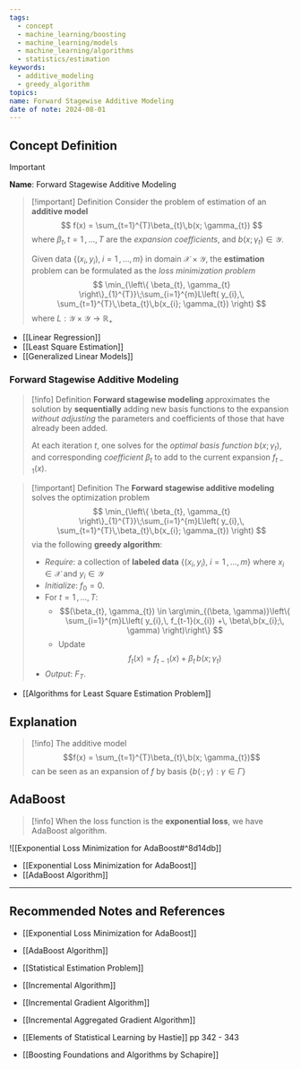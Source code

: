 ```yaml
---
tags:
  - concept
  - machine_learning/boosting
  - machine_learning/models
  - machine_learning/algorithms
  - statistics/estimation
keywords:
  - additive_modeling
  - greedy_algorithm
topics: 
name: Forward Stagewise Additive Modeling
date of note: 2024-08-01
---
```


## Concept Definition

>[!important]
>**Name**: Forward Stagewise Additive Modeling

>[!important] Definition
>Consider the problem of estimation of an **additive model**
>$$
>f(x) = \sum_{t=1}^{T}\beta_{t}\,b(x; \gamma_{t})
>$$
>where $\beta_{t}, t=1 \,{,}\ldots{,}\,T$ are the *expansion coefficients*, and $b(x; \gamma_{t})\in \mathcal{Y}$. 
>
>Given data $\left\{(x_{i}, y_{i}), \; i=1 \,{,}\ldots{,}\,m\right\}$ in domain $\mathcal{X}\times \mathcal{Y}$, the **estimation** problem can be formulated as the *loss minimization problem* 
>$$
>\min_{\left\{ \beta_{t}, \gamma_{t} \right\}_{1}^{T}}\;\sum_{i=1}^{m}L\left( y_{i},\, \sum_{t=1}^{T}\,\beta_{t}\,b(x_{i}; \gamma_{t}) \right)
>$$
>where $L: \mathcal{Y} \times \mathcal{Y} \to \mathbb{R}_{+}$

- [[Linear Regression]]
- [[Least Square Estimation]]
- [[Generalized Linear Models]]

### Forward Stagewise Additive Modeling

>[!info] Definition
>**Forward stagewise modeling** approximates the solution by **sequentially** adding new basis functions to the expansion *without adjusting* the parameters and coefficients of those that have already been added.
>
>At each iteration $t$, one solves for the *optimal basis function* $b(x; \gamma_{t})$, and corresponding *coefficient* $\beta_{t}$ to add to the current expansion $f_{t-1}(x)$.


>[!important] Definition
>The **Forward stagewise additive modeling** solves the optimization problem
>$$
>\min_{\left\{ \beta_{t}, \gamma_{t} \right\}_{1}^{T}}\;\sum_{i=1}^{m}L\left( y_{i},\, \sum_{t=1}^{T}\,\beta_{t}\,b(x_{i}; \gamma_{t}) \right)
>$$
>via the following **greedy algorithm**:
>- *Require*: a collection of **labeled data** $\left\{ (x_{i}, y_{i}), \; i=1 \,{,}\ldots{,}\, m\right\}$ where $x_{i}\in \mathcal{X}$ and $y_{i}\in \mathcal{Y}$
>- *Initialize*: $f_{0} = 0$.
>- For $t= 1 \,{,}\ldots{,}\,T:$
>	- $$(\beta_{t}, \gamma_{t}) \in \arg\min_{(\beta, \gamma)}\left\{ \sum_{i=1}^{m}L\left( y_{i},\, f_{t-1}(x_{i}) +\, \beta\,b(x_{i};\, \gamma) \right)\right\} $$
>	- Update $$f_{t}(x) = f_{t-1}(x) + \beta_{t}\,b(x;\,\gamma_{t})$$
>- *Output*: $F_{T}.$

- [[Algorithms for Least Square Estimation Problem]]

## Explanation

>[!info]
>The additive model $$f(x) = \sum_{t=1}^{T}\beta_{t}\,b(x; \gamma_{t})$$ can be seen as an expansion of $f$ by basis $\left\{ b(\cdot; \gamma):  \gamma \in \Gamma \right\}$



## AdaBoost

>[!info]
>When the loss function is the **exponential loss**, we have AdaBoost algorithm.


![[Exponential Loss Minimization for AdaBoost#^8d14db]]

- [[Exponential Loss Minimization for AdaBoost]]
- [[AdaBoost Algorithm]]



-----------
##  Recommended Notes and References



- [[Exponential Loss Minimization for AdaBoost]]
- [[AdaBoost Algorithm]]

- [[Statistical Estimation Problem]]

- [[Incremental Algorithm]]
- [[Incremental Gradient Algorithm]]
- [[Incremental Aggregated Gradient Algorithm]]


- [[Elements of Statistical Learning by Hastie]] pp 342 - 343
- [[Boosting Foundations and Algorithms by Schapire]]